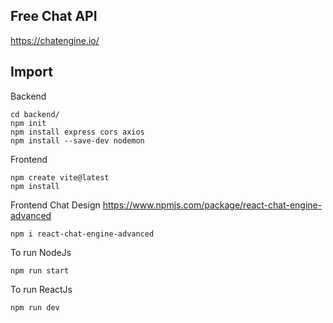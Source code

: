 ## Free Chat API 
https://chatengine.io/

## Import

Backend

```
cd backend/
npm init
npm install express cors axios
npm install --save-dev nodemon
```

Frontend

```
npm create vite@latest
npm install
```

Frontend Chat Design
https://www.npmjs.com/package/react-chat-engine-advanced
```
npm i react-chat-engine-advanced
```

To run NodeJs

```
npm run start
```
To run ReactJs

```
npm run dev
```
